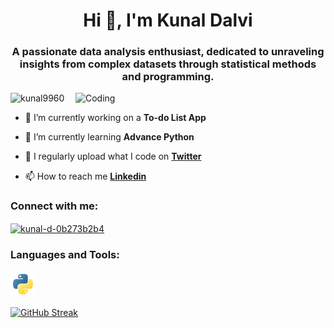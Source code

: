 <h1 align="center">Hi 👋, I'm Kunal Dalvi</h1>
<h3 align="center">A passionate data analysis enthusiast, dedicated to unraveling insights from complex datasets through statistical methods and programming.</h3>
<img align="right" alt="Coding" width="400" src="https://cdn.shopify.com/s/files/1/0578/3696/1997/t/9/assets/lofiboy.gif?v=103461765217895835051680702279">

<p align="left"> <img src="https://komarev.com/ghpvc/?username=kunal9960&label=Profile%20views&color=0e75b6&style=flat" alt="kunal9960" /> </p>

- 🔭 I’m currently working on a **To-do List App**

- 🌱 I’m currently learning **Advance Python**

- 📝 I regularly upload what I code on **[Twitter](https://twitter.com/kunalfr_)**

- 📫 How to reach me **[Linkedin](https://www.linkedin.com/in/kunal-d-0b273b2b4/)**

<h3 align="left">Connect with me:</h3>
<p align="left">
<a href="https://linkedin.com/in/kunal-d-0b273b2b4" target="blank"><img align="center" src="https://raw.githubusercontent.com/rahuldkjain/github-profile-readme-generator/master/src/images/icons/Social/linked-in-alt.svg" alt="kunal-d-0b273b2b4" height="30" width="40" /></a>
</p>

<h3 align="left">Languages and Tools:</h3> 
<a href="https://www.python.org" target="_blank" rel="noreferrer"> <img src="https://raw.githubusercontent.com/devicons/devicon/master/icons/python/python-original.svg" alt="python" width="40" height="40"/> </a>
</p>
<a href="https://git.io/streak-stats"><img src="https://streak-stats.demolab.com?user=kunal9960&theme=tokyonight" alt="GitHub Streak"/></a>
